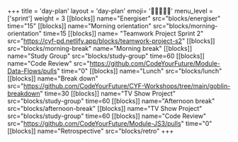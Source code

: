 +++
title = 'day-plan'
layout = 'day-plan'
emoji= '🧑🏽‍🤝‍🧑🏽'
menu_level = ['sprint']
weight = 3
[[blocks]]
name="Energiser"
src="blocks/energiser"
time="15"
[[blocks]]
name="Morning orientation"
src="blocks/morning-orientation"
time=15
[[blocks]]
name= "Teamwork Project Sprint 2"
src="https://cyf-pd.netlify.app/blocks/teamwork-project-s2"
[[blocks]]
src="blocks/morning-break"
name="Morning break"
[[blocks]]
name="Study Group"
src="blocks/study-group"
time=60
[[blocks]]
name="Code Review"
src="https://github.com/CodeYourFuture/Module-Data-Flows/pulls"
time="0"
[[blocks]]
name="Lunch"
src="blocks/lunch"
[[blocks]]
name="Break down"
src="https://github.com/CodeYourFuture/CYF-Workshops/tree/main/goblin-breakdown"
time=30
[[blocks]]
name="TV Show Project"
src="blocks/study-group"
time=60
[[blocks]]
name="Afternoon break"
src="blocks/afternoon-break"
[[blocks]]
name="TV Show Project"
src="blocks/study-group"
time=60
[[blocks]]
name="Code Review"
src="https://github.com/CodeYourFuture/Module-JS3/pulls"
time="0"
[[blocks]]
name="Retrospective"
src="blocks/retro"
+++
